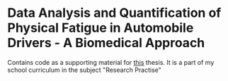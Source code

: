 # Data Analysis and Quantification of Physical Fatigue in Automobile Drivers - A Biomedical Approach
Contains code as a supporting material for [this](http://ethesis.nitrkl.ac.in/8323/1/2016_PhD_509BM403_bpnayak_Analysis.pdf) thesis. It is a part of my school curriculum in the subject "Research Practise"

